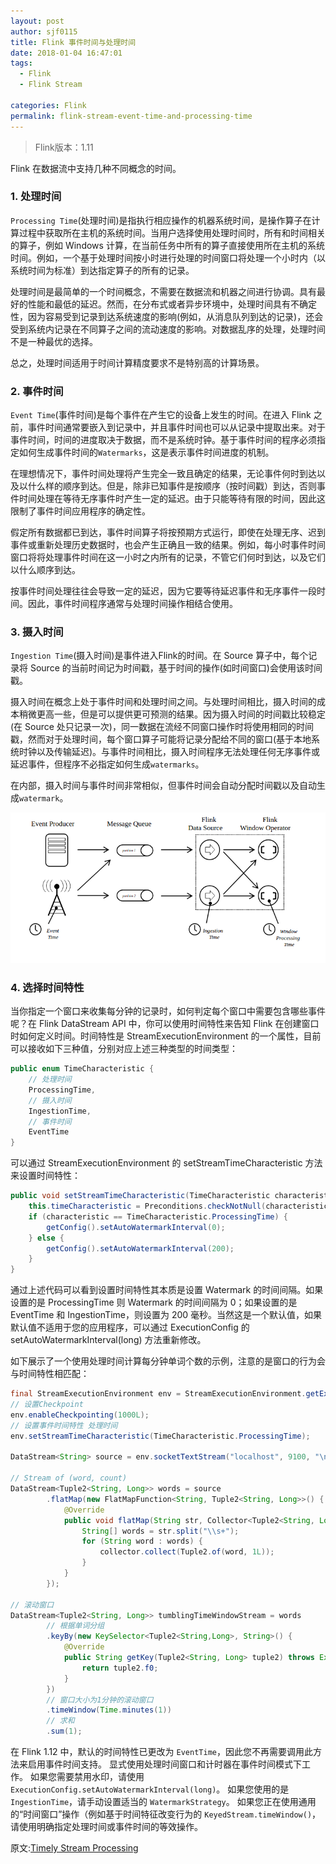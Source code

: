 ```yaml
---
layout: post
author: sjf0115
title: Flink 事件时间与处理时间
date: 2018-01-04 16:47:01
tags:
  - Flink
  - Flink Stream

categories: Flink
permalink: flink-stream-event-time-and-processing-time
---
```


> Flink版本：1.11

Flink 在数据流中支持几种不同概念的时间。

### 1. 处理时间

`Processing Time`(处理时间)是指执行相应操作的机器系统时间，是操作算子在计算过程中获取所在主机的系统时间。当用户选择使用处理时间时，所有和时间相关的算子，例如 Windows 计算，在当前任务中所有的算子直接使用所在主机的系统时间。例如，一个基于处理时间按小时进行处理的时间窗口将处理一个小时内（以系统时间为标准）到达指定算子的所有的记录。

处理时间是最简单的一个时间概念，不需要在数据流和机器之间进行协调。具有最好的性能和最低的延迟。然而，在分布式或者异步环境中，处理时间具有不确定性，因为容易受到记录到达系统速度的影响(例如，从消息队列到达的记录)，还会受到系统内记录在不同算子之间的流动速度的影响。对数据乱序的处理，处理时间不是一种最优的选择。

总之，处理时间适用于时间计算精度要求不是特别高的计算场景。

### 2. 事件时间

`Event Time`(事件时间)是每个事件在产生它的设备上发生的时间。在进入 Flink 之前，事件时间通常要嵌入到记录中，并且事件时间也可以从记录中提取出来。对于事件时间，时间的进度取决于数据，而不是系统时钟。基于事件时间的程序必须指定如何生成事件时间的`Watermarks`，这是表示事件时间进度的机制。

在理想情况下，事件时间处理将产生完全一致且确定的结果，无论事件何时到达以及以什么样的顺序到达。但是，除非已知事件是按顺序（按时间戳）到达，否则事件时间处理在等待无序事件时产生一定的延迟。由于只能等待有限的时间，因此这限制了事件时间应用程序的确定性。

假定所有数据都已到达，事件时间算子将按预期方式运行，即使在处理无序、迟到事件或重新处理历史数据时，也会产生正确且一致的结果。例如，每小时事件时间窗口将将处理事件时间在这一小时之内所有的记录，不管它们何时到达，以及它们以什么顺序到达。

按事件时间处理往往会导致一定的延迟，因为它要等待延迟事件和无序事件一段时间。因此，事件时间程序通常与处理时间操作相结合使用。

### 3. 摄入时间

`Ingestion Time`(摄入时间)是事件进入Flink的时间。在 Source 算子中，每个记录将 Source 的当前时间记为时间戳，基于时间的操作(如时间窗口)会使用该时间戳。

摄入时间在概念上处于事件时间和处理时间之间。与处理时间相比，摄入时间的成本稍微更高一些，但是可以提供更可预测的结果。因为摄入时间的时间戳比较稳定(在 Source 处只记录一次)，同一数据在流经不同窗口操作时将使用相同的时间戳，然而对于处理时间，每个窗口算子可能将记录分配给不同的窗口(基于本地系统时钟以及传输延迟)。与事件时间相比，摄入时间程序无法处理任何无序事件或延迟事件，但程序不必指定如何生成`watermarks`。

在内部，摄入时间与事件时间非常相似，但事件时间会自动分配时间戳以及自动生成`watermark`。

![](https://github.com/sjf0115/ImageBucket/blob/main/Flink/flink-stream-event-time-and-processing-time.png?raw=true)

### 4. 选择时间特性

当你指定一个窗口来收集每分钟的记录时，如何判定每个窗口中需要包含哪些事件呢？在 Flink DataStream API 中，你可以使用时间特性来告知 Flink 在创建窗口时如何定义时间。时间特性是 StreamExecutionEnvironment 的一个属性，目前可以接收如下三种值，分别对应上述三种类型的时间类型：
```java
public enum TimeCharacteristic {
    // 处理时间
    ProcessingTime,
    // 摄入时间
    IngestionTime,
    // 事件时间
    EventTime
}
```
可以通过 StreamExecutionEnvironment 的 setStreamTimeCharacteristic 方法来设置时间特性：
```java
public void setStreamTimeCharacteristic(TimeCharacteristic characteristic) {
    this.timeCharacteristic = Preconditions.checkNotNull(characteristic);
    if (characteristic == TimeCharacteristic.ProcessingTime) {
        getConfig().setAutoWatermarkInterval(0);
    } else {
        getConfig().setAutoWatermarkInterval(200);
    }
}
```
通过上述代码可以看到设置时间特性其本质是设置 Watermark 的时间间隔。如果设置的是 ProcessingTime 则 Watermark 的时间间隔为 0；如果设置的是 EventTime 和 IngestionTime，则设置为 200 毫秒。当然这是一个默认值，如果默认值不适用于您的应用程序，可以通过 ExecutionConfig 的 setAutoWatermarkInterval(long) 方法重新修改。

如下展示了一个使用处理时间计算每分钟单词个数的示例，注意的是窗口的行为会与时间特性相匹配：
```java
final StreamExecutionEnvironment env = StreamExecutionEnvironment.getExecutionEnvironment();
// 设置Checkpoint
env.enableCheckpointing(1000L);
// 设置事件时间特性 处理时间
env.setStreamTimeCharacteristic(TimeCharacteristic.ProcessingTime);

DataStream<String> source = env.socketTextStream("localhost", 9100, "\n");

// Stream of (word, count)
DataStream<Tuple2<String, Long>> words = source
        .flatMap(new FlatMapFunction<String, Tuple2<String, Long>>() {
            @Override
            public void flatMap(String str, Collector<Tuple2<String, Long>> collector) throws Exception {
                String[] words = str.split("\\s+");
                for (String word : words) {
                    collector.collect(Tuple2.of(word, 1L));
                }
            }
        });

// 滚动窗口
DataStream<Tuple2<String, Long>> tumblingTimeWindowStream = words
        // 根据单词分组
        .keyBy(new KeySelector<Tuple2<String,Long>, String>() {
            @Override
            public String getKey(Tuple2<String, Long> tuple2) throws Exception {
                return tuple2.f0;
            }
        })
        // 窗口大小为1分钟的滚动窗口
        .timeWindow(Time.minutes(1))
        // 求和
        .sum(1);
```


在 Flink 1.12 中，默认的时间特性已更改为 `EventTime`，因此您不再需要调用此方法来启用事件时间支持。 显式使用处理时间窗口和计时器在事件时间模式下工作。 如果您需要禁用水印，请使用 `ExecutionConfig.setAutoWatermarkInterval(long)`。 如果您使用的是 `IngestionTime`，请手动设置适当的 `WatermarkStrategy`。 如果您正在使用通用的“时间窗口”操作（例如基于时间特征改变行为的 `KeyedStream.timeWindow()`，请使用明确指定处理时间或事件时间的等效操作。





原文:[Timely Stream Processing](https://ci.apache.org/projects/flink/flink-docs-release-1.11/concepts/timely-stream-processing.html)
